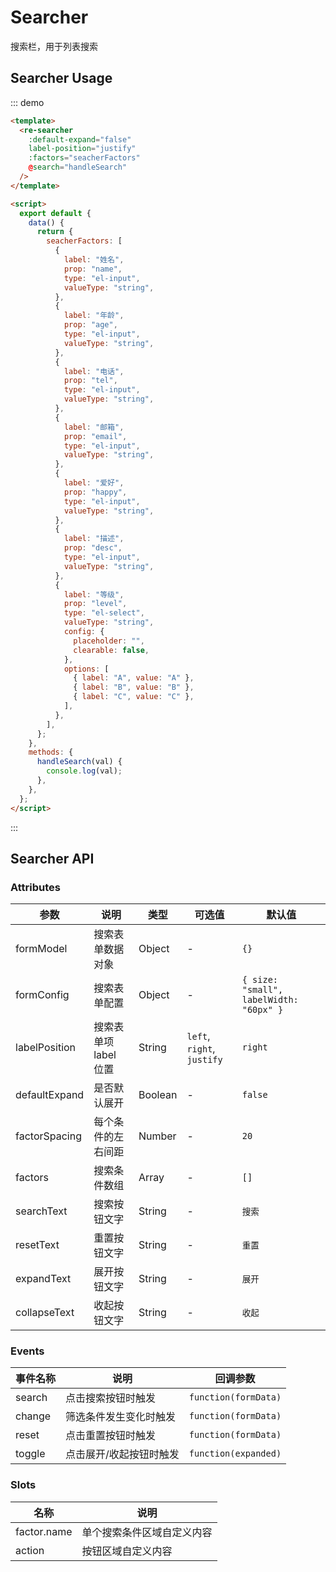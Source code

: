 # Searcher

搜索栏，用于列表搜索

## Searcher Usage

::: demo

```html
<template>
  <re-searcher
    :default-expand="false"
    label-position="justify"
    :factors="seacherFactors"
    @search="handleSearch"
  />
</template>

<script>
  export default {
    data() {
      return {
        seacherFactors: [
          {
            label: "姓名",
            prop: "name",
            type: "el-input",
            valueType: "string",
          },
          {
            label: "年龄",
            prop: "age",
            type: "el-input",
            valueType: "string",
          },
          {
            label: "电话",
            prop: "tel",
            type: "el-input",
            valueType: "string",
          },
          {
            label: "邮箱",
            prop: "email",
            type: "el-input",
            valueType: "string",
          },
          {
            label: "爱好",
            prop: "happy",
            type: "el-input",
            valueType: "string",
          },
          {
            label: "描述",
            prop: "desc",
            type: "el-input",
            valueType: "string",
          },
          {
            label: "等级",
            prop: "level",
            type: "el-select",
            valueType: "string",
            config: {
              placeholder: "",
              clearable: false,
            },
            options: [
              { label: "A", value: "A" },
              { label: "B", value: "B" },
              { label: "C", value: "C" },
            ],
          },
        ],
      };
    },
    methods: {
      handleSearch(val) {
        console.log(val);
      },
    },
  };
</script>
```

:::

## Searcher API

### Attributes

| 参数          | 说明                  | 类型    | 可选值                     | 默认值                                  |
| ------------- | --------------------- | ------- | -------------------------- | --------------------------------------- |
| formModel     | 搜索表单数据对象      | Object  | -                          | `{}`                                    |
| formConfig    | 搜索表单配置          | Object  | -                          | `{ size: "small", labelWidth: "60px" }` |
| labelPosition | 搜索表单项 label 位置 | String  | `left`, `right`, `justify` | `right`                                 |
| defaultExpand | 是否默认展开          | Boolean | -                          | `false`                                 |
| factorSpacing | 每个条件的左右间距    | Number  | -                          | `20`                                    |
| factors       | 搜索条件数组          | Array   | -                          | `[]`                                    |
| searchText    | 搜索按钮文字          | String  | -                          | `搜索`                                  |
| resetText     | 重置按钮文字          | String  | -                          | `重置`                                  |
| expandText    | 展开按钮文字          | String  | -                          | `展开`                                  |
| collapseText  | 收起按钮文字          | String  | -                          | `收起`                                  |

### Events

| 事件名称 | 说明                    | 回调参数             |
| -------- | ----------------------- | -------------------- |
| search   | 点击搜索按钮时触发      | `function(formData)` |
| change   | 筛选条件发生变化时触发  | `function(formData)` |
| reset    | 点击重置按钮时触发      | `function(formData)` |
| toggle   | 点击展开/收起按钮时触发 | `function(expanded)` |

### Slots

| 名称        | 说明                       |
| ----------- | -------------------------- |
| factor.name | 单个搜索条件区域自定义内容 |
| action      | 按钮区域自定义内容         |
